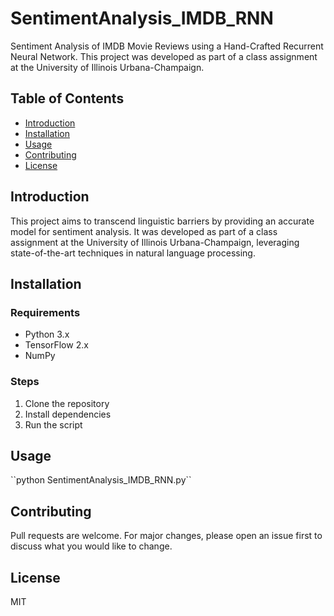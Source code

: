 # SentimentAnalysis_IMDB_RNN
Sentiment Analysis of IMDB Movie Reviews using a Hand-Crafted Recurrent Neural Network. This project was developed as part of a class assignment at the University of Illinois Urbana-Champaign.

## Table of Contents
- [Introduction](#introduction)
- [Installation](#installation)
- [Usage](#usage)
- [Contributing](#contributing)
- [License](#license)

## Introduction
This project aims to transcend linguistic barriers by providing an accurate model for sentiment analysis. It was developed as part of a class assignment at the University of Illinois Urbana-Champaign, leveraging state-of-the-art techniques in natural language processing.

## Installation
### Requirements
- Python 3.x
- TensorFlow 2.x
- NumPy

### Steps
1. Clone the repository
2. Install dependencies
3. Run the script

## Usage
\`\`python SentimentAnalysis_IMDB_RNN.py\`\`

## Contributing
Pull requests are welcome. For major changes, please open an issue first to discuss what you would like to change.

## License
MIT
